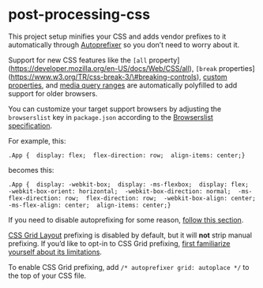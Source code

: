 post-processing-css
===================

This project setup minifies your CSS and adds vendor prefixes to it automatically through [Autoprefixer](https://github.com/postcss/autoprefixer) so you don’t need to worry about it.

Support for new CSS features like the `[all` property\](https://developer.mozilla.org/en-US/docs/Web/CSS/all), `[break` properties\](https://www.w3.org/TR/css-break-3/\#breaking-controls), [custom properties](https://developer.mozilla.org/en-US/docs/Web/CSS/Using_CSS_variables), and [media query ranges](https://www.w3.org/TR/mediaqueries-4/#range-context) are automatically polyfilled to add support for older browsers.

You can customize your target support browsers by adjusting the `browserslist` key in `package.json` according to the [Browserslist specification](https://github.com/browserslist/browserslist#readme).

For example, this:

    .App {  display: flex;  flex-direction: row;  align-items: center;}

becomes this:

    .App {  display: -webkit-box;  display: -ms-flexbox;  display: flex;  -webkit-box-orient: horizontal;  -webkit-box-direction: normal;  -ms-flex-direction: row;  flex-direction: row;  -webkit-box-align: center;  -ms-flex-align: center;  align-items: center;}

If you need to disable autoprefixing for some reason, [follow this section](https://github.com/postcss/autoprefixer#disabling).

[CSS Grid Layout](https://developer.mozilla.org/en-US/docs/Web/CSS/CSS_Grid_Layout) prefixing is disabled by default, but it will **not** strip manual prefixing. If you’d like to opt-in to CSS Grid prefixing, [first familiarize yourself about its limitations](https://github.com/postcss/autoprefixer#does-autoprefixer-polyfill-grid-layout-for-ie).

To enable CSS Grid prefixing, add `/* autoprefixer grid: autoplace */` to the top of your CSS file.
